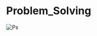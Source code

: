 # Problem_Solving
![Ps](https://user-images.githubusercontent.com/99830416/182613242-4e5be01e-b553-470f-983d-1cf55c5789a6.png)




